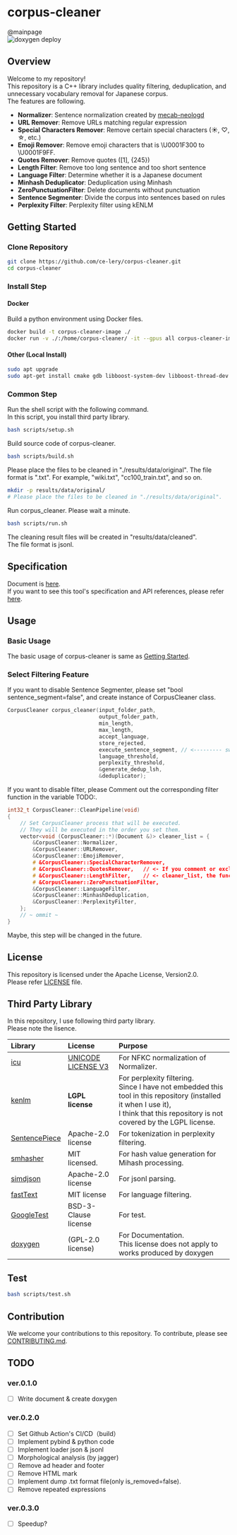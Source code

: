 # corpus-cleaner

@mainpage  
![doxygen deploy](https://github.com/ce-lery/corpus-cleaner/actions/workflows/doxygen-gh-pages.yml/badge.svg)
<!--  -->
<!-- ![](image/comparison.png) -->
<!-- <img src="image/comparison.png" width="500"> -->

## Overview

Welcome to my repository!   
This repository is a C++ library includes quality filtering, deduplication, and unnecessary vocabulary removal for Japanese corpus.  
The features are following.

- **Normalizer**: Sentence normalization created by [mecab-neologd](https://github.com/neologd/mecab-ipadic-neologd/wiki/Regexp.ja)
- **URL Remover**: Remove URLs matching regular expression
- **Special Characters Remover**: Remove certain special characters (☀, ♡, ☆, etc.)
- **Emoji Remover**: Remove emoji characters that is \U0001F300 to \U0001F9FF.
- **Quotes Remover**: Remove quotes ([1], {245})
- **Length Filter**: Remove too long sentence and too short sentence
- **Language Filter**: Determine whether it is a Japanese document
- **Minhash Deduplicator**: Deduplication using Minhash
- **ZeroPunctuationFilter**: Delete documents without punctuation
- **Sentence Segmenter**: Divide the corpus into sentences based on rules
- **Perplexity Filter**: Perplexity filter using kENLM

<!-- 
## Quick Started

If you want to try out the contents of this repository quickly and easily, please use this [ipynb file](examples/quick_start.ipynb).
(TODO: gist) -->

## Getting Started

### Clone Repository

```bash
git clone https://github.com/ce-lery/corpus-cleaner.git
cd corpus-cleaner
```

### Install Step

#### Docker

Build a python environment using Docker files.

```bash
docker build -t corpus-cleaner-image ./
docker run -v ./:/home/corpus-cleaner/ -it --gpus all corpus-cleaner-image
```

#### Other (Local Install)

```bash
sudo apt upgrade
sudo apt-get install cmake gdb libboost-system-dev libboost-thread-dev libboost-program-options-dev libboost-test-dev libeigen3-dev zlib1g-dev libbz2-dev liblzma-dev  pkg-config  libgoogle-perftools-dev curl wget build-essential nano flex bison
```

### Common Step

Run the shell script with the following command.  
In this script, you install third party library.

```bash
bash scripts/setup.sh
```

Build source code of corpus-cleaner.

```bash
bash scripts/build.sh
```

Please place the files to be cleaned in "./results/data/original".
The file format is ".txt". For example, "wiki.txt", "cc100_train.txt", and so on.

```bash
mkdir -p results/data/original/
# Please place the files to be cleaned in "./results/data/original".
```

Run corpus_cleaner. Please wait a minute.  

```bash
bash scripts/run.sh
```

The cleaning result files will be created in "results/data/cleaned".  
The file format is jsonl.  

## Specification

Document is [here](https://ce-lery.github.io/corpus-cleaner/).  
If you want to see this tool's specification and API references, please refer [here](./docs/specification.md).

## Usage

### Basic Usage

The basic usage of corpus-cleaner is same as [Getting Started](#Getting_Started).

### Select Filtering Feature

If you want to disable Sentence Segmenter, please set "bool sentence_segment=false", and create instance of CorpusCleaner class.

```cpp
CorpusCleaner corpus_cleaner(input_folder_path,
                             output_folder_path,
                             min_length,
                             max_length,
                             accept_language,
                             store_rejected,
                             execute_sentence_segment, // <--------- switch here to false
                             language_threshold,
                             perplexity_threshold,
                             &generate_dedup_lsh,
                             &deduplicator);
```

If you want to disable filter, please Comment out the corresponding filter function in the variable TODO:. 

```cpp
int32_t CorpusCleaner::CleanPipeline(void)
{
    // Set CorpusCleaner process that will be executed.
    // They will be executed in the order you set them.
    vector<void (CorpusCleaner::*)(Document &)> cleaner_list = { 
        &CorpusCleaner::Normalizer,
        &CorpusCleaner::URLRemover,
        &CorpusCleaner::EmojiRemover, 
        # &CorpusCleaner::SpecialCharacterRemover,
        # &CorpusCleaner::QuotesRemover,   // <- If you comment or exclude function of 
        # &CorpusCleaner::LengthFilter,    // <- cleaner_list, the functions are disabled.
        # &CorpusCleaner::ZeroPunctuationFilter,
        &CorpusCleaner::LanguageFilter,
        &CorpusCleaner::MinhashDeduplication,
        &CorpusCleaner::PerplexityFilter,
    }; 
    // ~ ommit ~
}
```

Maybe, this step will be changed in the future.

<!-- ### Add new filtering feature

You can add your original filtering feature. Please do the following steps.

1. Write the Filtering function in corpus_cleaner.cpp.  
    ```cpp
    aa
    aa
    ```
2. Define the prototype declaration in corpus_cleaner.hpp.  
    ```cpp
    ```
3. Build source code of corpus-cleaner.  
    ```bash
    bash scripts/build.sh
    ```
4. Run corpus_cleaner.
    ```bash
    ./corpus_cleaner/build/corpus_cleaner
    ``` -->

<!-- The basic flow is as follows.

1. Download dataset.
2. Run main.py.   
    ```bash
    python main.py
    ``` 
3. Wait until main.py finishes processing.
4. Check the results output in the "results" folder.

If you want to add new filtering functionality, try the following steps.   
Here, I will explain how to add functions using the Normalize function as an example.  

1. Import Necessary module.  
    ```python
    import neologdn
    from datatrove.data import DocumentsPipeline
    from datatrove.pipeline.base import PipelineStep
    ```  
2. Create a new class that inherits TextPipeplineStep etc.  
    ```python
    class TxtNormalizer(PipelineStep):
    ``` 
3. Add the necessary initialization processing to the constructor.   
 (If it is not particularly necessary, you can just write the minimum string as shown below.)  
    ```python
        def __init__(
            self,
        ):
            super().__init__()
    ```
4. Write the processing details in the run() function.  
    ```python
        def run(self, data: DocumentsPipeline, rank: int = 0, world_size: int = 1) -> DocumentsPipeline:
        for document in data:
               document.text=neologdn.normalize(document.text.rstrip())
            yield document
    ``` 
5. Write a program that uses TxtNormalizer() and run it (e.g.  [example_normalizer.py](examples/example_normalizer.py)).

The complete scripts are [normalizer.py](corpus_cleaner/normalizer.py) and [example_normalizer.py](examples/example_normalizer.py). Please refer them. -->

## License

This repository is licensed under the Apache License, Version2.0.  
Please refer [LICENSE](LICENSE) file.

## Third Party Library

In this repository, I use following third party library.  
Please note the lisence.  

|Library|License|Purpose|
|:--|:--|:--|
|[icu](https://github.com/unicode-org/icu?tab=readme-ov-file)|[UNICODE LICENSE V3](https://github.com/unicode-org/icu?tab=License-1-ov-file#readme)|For NFKC normalization of Normalizer.|
|[kenlm](https://github.com/kpu/kenlm?tab=readme-ov-file)|**LGPL license**|For perplexity filtering.<br>Since I have not embedded this tool in this repository (installed it when I use it), <br>I think that this repository is not covered by the LGPL license.|
|[SentencePiece](https://github.com/google/sentencepiece)|Apache-2.0 license|For tokenization in perplexity filtering.|
|[smhasher](https://github.com/rurban/smhasher)|MIT licensed.|For hash value generation for Mihash processing.|
|[simdjson](https://github.com/simdjson/simdjson)|Apache-2.0 license|For jsonl parsing.|
|[fastText](https://github.com/facebookresearch/fastText)|MIT license|For language filtering.|
|[GoogleTest](https://github.com/google/googletest)|BSD-3-Clause license|For test.|
|[doxygen](https://github.com/doxygen/doxygen)|(GPL-2.0 license)|For Documentation.<br>This license does not apply to works produced by doxygen|

## Test

```bash
bash scripts/test.sh
```

## Contribution

We welcome your contributions to this repository.
To contribute, please see [CONTRIBUTING.md](CONTRIBUTING.md).

## TODO

### ver.0.1.0

- [ ] Write document & create doxygen

### ver.0.2.0

- [ ] Set Github Action's CI/CD（build）
- [ ] Implement pybind & python code
- [ ] Implement loader json & jsonl
- [ ] Morphological analysis (by jagger)
- [ ] Remove ad header and footer
- [ ] Remove HTML mark
- [ ] Implement dump .txt format file(only is_removed=false).
- [ ] Remove repeated expressions

### ver.0.3.0

- [ ] Speedup?
